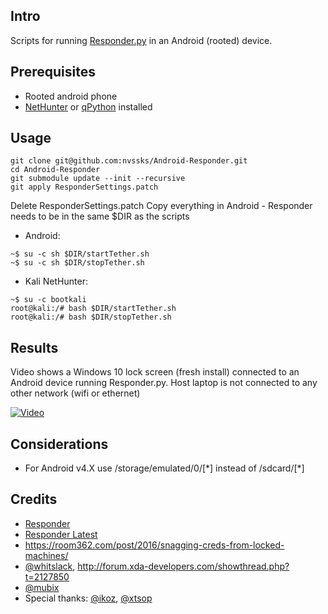 Intro
------
Scripts for running [Responder.py](https://github.com/SpiderLabs/Responder) in an Android (rooted) device. 


Prerequisites
------
* Rooted android phone
* [NetHunter](https://www.kali.org/kali-linux-nethunter/) or [qPython](https://play.google.com/store/apps/details?id=org.qpython.qpy&hl=en) installed


Usage	
------
```
git clone git@github.com:nvssks/Android-Responder.git
cd Android-Responder
git submodule update --init --recursive
git apply ResponderSettings.patch
```
Delete ResponderSettings.patch
Copy everything in Android - Responder needs to be in the same $DIR as the scripts

* Android:
```
~$ su -c sh $DIR/startTether.sh
~$ su -c sh $DIR/stopTether.sh
```
* Kali NetHunter:
```
~$ su -c bootkali
root@kali:/# bash $DIR/startTether.sh
root@kali:/# bash $DIR/stopTether.sh
```


Results
------
Video shows a Windows 10 lock screen (fresh install) connected to an Android device running Responder.py. Host laptop is not connected to any other network (wifi or ethernet)


[![Video](https://img.youtube.com/vi/Wdavavcon68/0.jpg)](https://www.youtube.com/watch?v=Wdavavcon68)


Considerations
------
- For Android v4.X use /storage/emulated/0/[\*] instead of /sdcard/[\*]
  

Credits
------
* [Responder](https://github.com/SpiderLabs/Responder)
* [Responder Latest](https://github.com/lgandx/Responder)
* https://room362.com/post/2016/snagging-creds-from-locked-machines/
* [@whitslack](http://forum.xda-developers.com/member.php?u=2684937), http://forum.xda-developers.com/showthread.php?t=2127850
* [@mubix](https://room362.com/post/2016/snagging-creds-from-locked-machines/)
* Special thanks: [@ikoz](https://twitter.com/ikoz), [@xtsop](https://twitter.com/xtsop)

